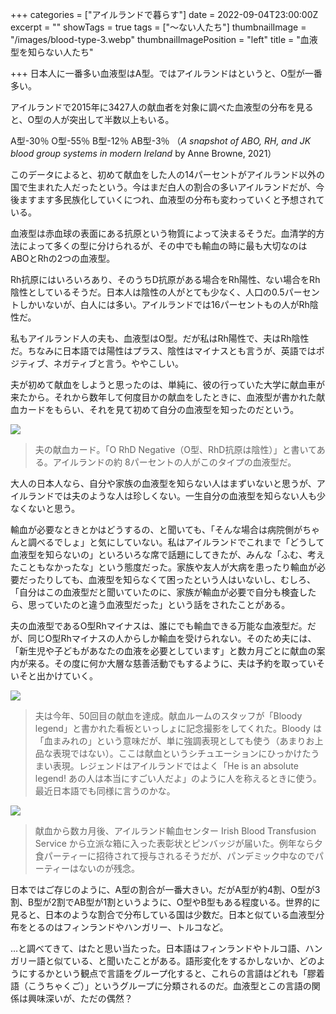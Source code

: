 +++
categories = ["アイルランドで暮らす"]
date = 2022-09-04T23:00:00Z
excerpt = ""
showTags = true
tags = ["～ない人たち"]
thumbnailImage = "/images/blood-type-3.webp"
thumbnailImagePosition = "left"
title = "血液型を知らない人たち"

+++
日本人に一番多い血液型はA型。ではアイルランドはというと、O型が一番多い。

<!--more-->

アイルランドで2015年に3427人の献血者を対象に調べた血液型の分布を見ると、O型の人が突出して半数以上もいる。

A型-30％
O型-55％
B型-12％
AB型-3％ 
（_A snapshot of ABO, RH, and JK blood group systems in modern Ireland_ by Anne Browne, 2021）

このデータによると、初めて献血をした人の14パーセントがアイルランド以外の国で生まれた人だったという。今はまだ白人の割合の多いアイルランドだが、今後ますます多民族化していくにつれ、血液型の分布も変わっていくと予想されている。

血液型は赤血球の表面にある抗原という物質によって決まるそうだ。血清学的方法によって多くの型に分けられるが、その中でも輸血の時に最も大切なのはABOとRhの2つの血液型。

Rh抗原にはいろいろあり、そのうちD抗原がある場合をRh陽性、ない場合をRh陰性としているそうだ。日本人は陰性の人がとても少なく、人口の0.5パーセントしかいないが、白人には多い。アイルランドでは16パーセントもの人がRh陰性だ。

私もアイルランド人の夫も、血液型はO型。だが私はRh陽性で、夫はRh陰性だ。ちなみに日本語では陽性はプラス、陰性はマイナスとも言うが、英語ではポジティブ、ネガティブと言う。ややこしい。

夫が初めて献血をしようと思ったのは、単純に、彼の行っていた大学に献血車が来たから。それから数年して何度目かの献血をしたときに、血液型が書かれた献血カードをもらい、それを見て初めて自分の血液型を知ったのだという。

![](/images/blood-type-3.webp)

> 夫の献血カード。「O RhD Negative（O型、RhD抗原は陰性）」と書いてある。アイルランドの約 8パーセントの人がこのタイプの血液型だ。

大人の日本人なら、自分や家族の血液型を知らない人はまずいないと思うが、アイルランドでは夫のような人は珍しくない。一生自分の血液型を知らない人も少なくないと思う。

輸血が必要なときとかはどうするの、と聞いても、「そんな場合は病院側がちゃんと調べるでしょ」と気にしていない。私はアイルランドでこれまで「どうして血液型を知らないの」といろいろな席で話題にしてきたが、みんな「ふむ、考えたこともなかったな」という態度だった。家族や友人が大病を患ったり輸血が必要だったりしても、血液型を知らなくて困ったという人はいないし、むしろ、「自分はこの血液型だと聞いていたのに、家族が輸血が必要で自分も検査したら、思っていたのと違う血液型だった」という話をされたことがある。

夫の血液型であるO型Rhマイナスは、誰にでも輸血できる万能な血液型だ。だが、同じO型Rhマイナスの人からしか輸血を受けられない。そのため夫には、「新生児や子どもがあなたの血液を必要としています」と数カ月ごとに献血の案内が来る。その度に何か大層な慈善活動でもするように、夫は予約を取っていそいそと出かけていく。

![](/images/blood-type-2.webp)

> 夫は今年、50回目の献血を達成。献血ルームのスタッフが「Bloody legend」と書かれた看板といっしょに記念撮影をしてくれた。Bloody は「血まみれの」という意味だが、単に強調表現としても使う（あまりお上品な表現ではない）。ここは献血というシチュエーションにひっかけたうまい表現。レジェンドはアイルランドではよく「He is an absolute legend! あの人は本当にすごい人だよ」のように人を称えるときに使う。最近日本語でも同様に言うのかな。

![](/images/blood-type-1.webp)

> 献血から数カ月後、アイルランド輸血センター Irish Blood Transfusion Service から立派な箱に入った表彰状とピンバッジが届いた。例年なら夕食パーティーに招待されて授与されるそうだが、パンデミック中なのでパーティーはないのが残念。

日本ではご存じのように、A型の割合が一番大きい。だがA型が約4割、O型が3割、B型が2割でAB型が1割というように、O型やB型もある程度いる。世界的に見ると、日本のような割合で分布している国は少数だ。日本と似ている血液型分布をとるのはフィンランドやハンガリー、トルコなど。

…と調べてきて、はたと思い当たった。日本語はフィンランドやトルコ語、ハンガリー語と似ている、と聞いたことがある。語形変化をするかしないか、どのようにするかという観点で言語をグループ化すると、これらの言語はどれも「膠着語（こうちゃくご）」というグループに分類されるのだ。血液型とこの言語の関係は興味深いが、ただの偶然？